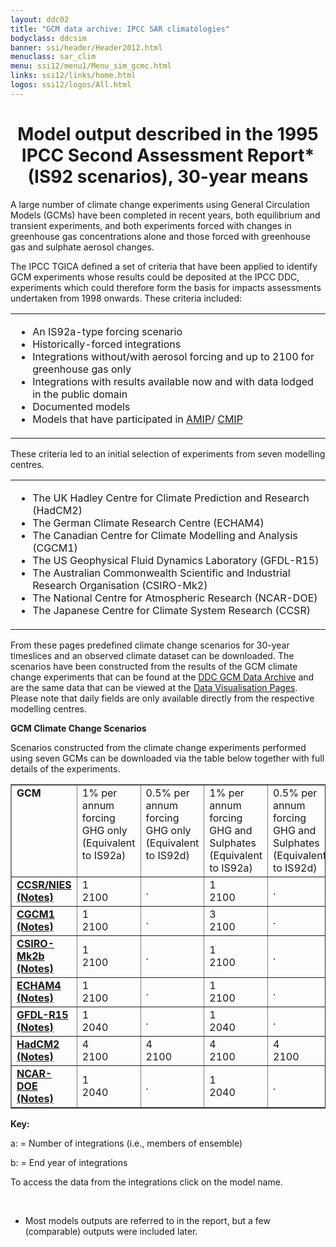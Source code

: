 ```yaml
---
layout: ddc02
title: "GCM data archive: IPCC SAR climatologies"
bodyclass: ddcsim
banner: ssi/header/Header2012.html
menuclass: sar_clim
menu: ssi12/menu1/Menu_sim_gcmc.html
links: ssi12/links/home.html
logos: ssi12/logos/All.html
---
```

 <div id="pagetitle">
 <h1 align="center">Model output described in the 1995 IPCC Second Assessment Report* (IS92 scenarios), 30-year means</h1>
 </div>
 <!-- End of Page Title Block -->
 
 <p>A large number of climate change experiments using General Circulation Models (GCMs) have been
 completed in recent years, both equilibrium and transient experiments, and both experiments forced
 with changes in greenhouse gas concentrations alone and those forced with greenhouse gas and sulphate
 aerosol changes.</p>
 
 <p>The IPCC TGICA defined a set of criteria that have been applied to identify GCM experiments whose
 results could be deposited at the IPCC DDC, experiments which could therefore form the basis
 for impacts assessments undertaken from 1998 onwards. These criteria included:</p>
 
 <table>
 <tr><td>
 <ul>
 <li>An IS92a-type forcing scenario</li>
 <li>Historically-forced integrations</li>
 <li>Integrations without/with aerosol forcing and up to 2100 for greenhouse gas only</li>
 <li>Integrations with results available now and with data lodged in the public domain</li>
 <li>Documented models</li>
 <li>Models that have participated in
<!-- <a href="http://www-pcmdi.llnl.gov/projects/model_intercomparison.php">AMIP/CMIP</a> -->
<a href="https://www.wcrp-climate.org/modelling-wgcm-mip-catalogue/modelling-wgcm-mips-2/240-modelling-wgcm-catalogue-amip">AMIP</a>/
<a href="https://www.wcrp-climate.org/wgcm-cmip">CMIP</a>
</li>
 </ul>
 </td></tr>
 </table>
 
 <p>These criteria led to an initial selection of experiments from seven modelling centres.
 </p>
 
 <table>
 <tr><td>
 <ul>
 <li>The UK Hadley Centre for Climate Prediction and Research
 (HadCM2)</li>
 <li>The German Climate Research Centre (ECHAM4)</li>
 <li>The Canadian Centre for Climate Modelling and Analysis (CGCM1)</li>
 <li>The US Geophysical Fluid Dynamics Laboratory (GFDL-R15)</li>
 <li>The Australian Commonwealth Scientific and Industrial Research
 Organisation (CSIRO-Mk2)</li>
 <li>The National Centre for Atmospheric Research (NCAR-DOE)</li>
 <li>The Japanese Centre for Climate System Research (CCSR)</li>
 </ul>
 </td></tr>
 </table>
 
 
 <p>From these pages predefined climate change scenarios for 30-year timeslices and an observed
 climate dataset can be downloaded. The scenarios have been constructed from the results of the
 GCM climate change experiments that can be found at the <a href="/sim/gcm_monthly/IS92A_SAR/index.html">DDC GCM Data Archive</a> and are the same
 data that can be viewed at the <a href="/maps/">Data Visualisation Pages</a>.
 Please note that daily fields are only available directly from the respective modelling centres.</p>
 
 <p><b>GCM Climate Change Scenarios</b></p>
 
 <p>Scenarios constructed from the climate change experiments performed using seven GCMs can be
 downloaded via the table below together with full details of the experiments.</p>
 
 <table width="85%" align="center" border="1" cellpadding="5" cellspacing="2">
 <tr>
 <td valign="top"><b>GCM</b></td>
 <td valign="top" width="20%">1% per annum forcing GHG only (Equivalent to IS92a)</td>
 <td valign="top" width="20%">0.5% per annum forcing GHG only (Equivalent to IS92d)</td>
 <td valign="top" width="20%">1% per annum forcing GHG and Sulphates (Equivalent to IS92a)</td>
 <td valign="top" width="20%">0.5% per annum forcing GHG and Sulphates (Equivalent to IS92d)</td>
 </tr>
 <tr>
 <td valign="top"><b><a href="ccsr_download.html">CCSR/NIES</a><br/>
 <a href="ccsr_info.html">(Notes)</a></b></td>
 <td width="20%">1<br/>
 2100</td>
 <td width="20%">.</td>
 <td width="20%">1<br/>
 2100</td>
 <td width="20%">.</td>
 </tr>
 <tr>
 <td valign="top"><b><a href="cgcm1_download.html">CGCM1</a><br/>
 <a href="cgcm1_info.html"> (Notes)</a></b></td>
 <td width="20%">1<br/>
 2100</td>
 <td width="20%">.</td>
 <td width="20%">3<br/>
 2100</td>
 <td width="20%">.</td>
 </tr>
 <tr>
 <td valign="top"><b><a href="csiromk2_download.html">CSIRO-Mk2b</a><br/>
 <a href="csiromk2_info.html">(Notes)</a></b></td>
 <td width="20%">1<br/>
 2100</td>
 <td width="20%">.</td>
 <td width="20%">1<br/>
 2100</td>
 <td width="20%">.</td>
 </tr>
 <tr>
 <td valign="top"><b><a href="echam4_download.html">ECHAM4</a><br/>
 <a href="echam4_info.html">(Notes)</a></b></td>
 <td width="20%">1<br/>
 2100</td>
 <td width="20%">.</td>
 <td width="20%">1<br/>
 2100</td>
 <td width="20%">.</td>
 </tr>
 <tr>
 <td valign="top"><b><a href="gfdlr15_download.html">GFDL-R15</a><br/>
 <a href="gfdlr15_info.html">(Notes)</a></b></td>
 <td width="20%">1<br/>
 2040</td>
 <td width="20%">.</td>
 <td width="20%">1<br/>
 2040</td>
 <td width="20%">.</td>
 </tr>
 <tr>
 <td valign="top"><b><a href="hadcm2_download.html">HadCM2</a><br/>
 <a href="hadcm2_info.html">(Notes)</a></b></td>
 <td width="20%">4<br/>
 2100</td>
 <td width="20%">4<br/>
 2100</td>
 <td width="20%">4<br/>
 2100</td>
 <td width="20%">4<br/>
 2100</td>
 </tr>
 <tr>
 <td valign="top"><b><a href="ncardoe_download.html">NCAR-DOE</a><br/>
 <a href="ncardoe_info.html"> (Notes)</a></b></td>
 <td width="20%">1<br/>
 2040</td>
 <td width="20%">.</td>
 <td width="20%">1<br/>
 2040</td>
 <td width="20%">.</td>
 </tr>
 </table>
 <p><b>Key:</b></p>
 <p>a: = Number of integrations (i.e., members of ensemble)</p>
 <p>b: = End year of integrations</p>
 <p>To access the data from the integrations click on the model name.</p>
 
 <p>&nbsp;</p>
 
 <p></p>
 
 * Most models outputs are referred to in the report, but a few (comparable) outputs were included later.
 <!-- end of center column -->
